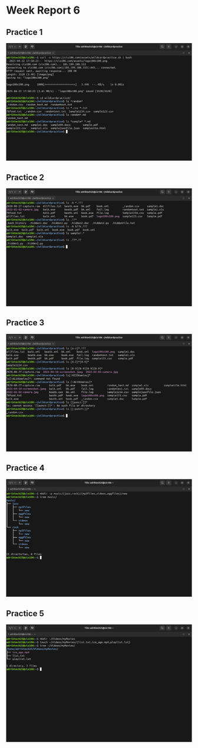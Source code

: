 # Week Report 6

## Practice 1
![p1](report6(1).png)

## Practice 2
![p2](report6(2).png)

## Practice 3
![p3](report6(3).png)

## Practice 4
![p4](report6(4).png)

## Practice 5
![p5](report6(5).png)